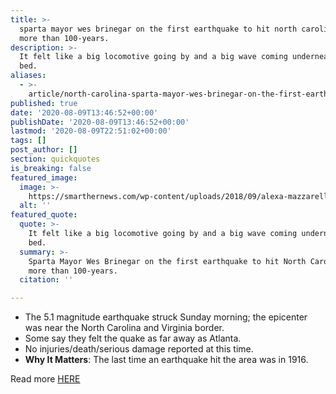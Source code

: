 ```yaml
---
title: >-
  sparta mayor wes brinegar on the first earthquake to hit north carolina in
  more than 100-years.
description: >-
  It felt like a big locomotive going by and a big wave coming underneath the
  bed.
aliases:
  - >-
    article/north-carolina-sparta-mayor-wes-brinegar-on-the-first-earthquake-to-hit-in-more-than-100-years/
published: true
date: '2020-08-09T13:46:52+00:00'
publishDate: '2020-08-09T13:46:52+00:00'
lastmod: '2020-08-09T22:51:02+00:00'
tags: []
post_author: []
section: quickquotes
is_breaking: false
featured_image:
  image: >-
    https://smarthernews.com/wp-content/uploads/2018/09/alexa-mazzarello-223406-unsplash-scaled.jpg
  alt: ''
featured_quote:
  quote: >-
    It felt like a big locomotive going by and a big wave coming underneath the
    bed.
  summary: >-
    Sparta Mayor Wes Brinegar on the first earthquake to hit North Carolina in
    more than 100-years.
  citation: ''

---
```

*   The 5.1 magnitude earthquake struck Sunday morning; the epicenter was near the North Carolina and Virginia border.
*   Some say they felt the quake as far away as Atlanta.
*   No injuries/death/serious damage reported at this time.
*   **Why It Matters**: The last time an earthquake hit the area was in 1916.

Read more [HERE](\"https://www.usatoday.com/story/news/nation/2020/08/09/earthquake-n-c-state-hit-strongest-temblor-since-1916/3329956001/\")